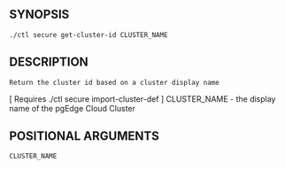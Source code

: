 ## SYNOPSIS
    ./ctl secure get-cluster-id CLUSTER_NAME
 
## DESCRIPTION
    Return the cluster id based on a cluster display name
[ Requires ./ctl secure import-cluster-def ]
  CLUSTER_NAME - the display name of the pgEdge Cloud Cluster
 
## POSITIONAL ARGUMENTS
    CLUSTER_NAME
